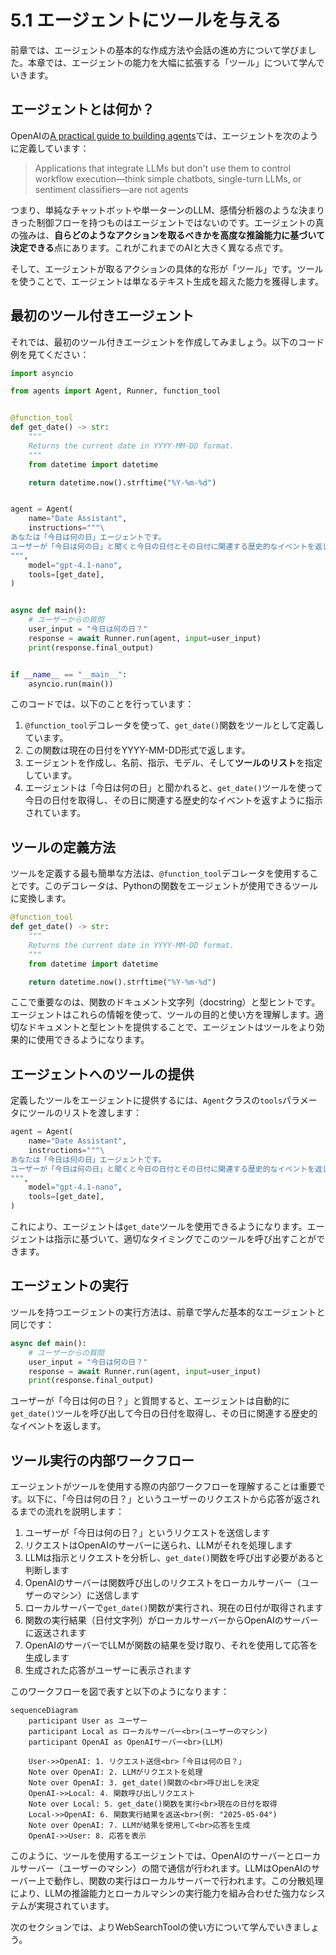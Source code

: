 # 5.1 エージェントにツールを与える

前章では、エージェントの基本的な作成方法や会話の進め方について学びました。本章では、エージェントの能力を大幅に拡張する「ツール」について学んでいきます。

## エージェントとは何か？

OpenAIの[A practical guide to building agents](https://cdn.openai.com/business-guides-and-resources/a-practical-guide-to-building-agents.pdf)では、エージェントを次のように定義しています：

> Applications that integrate LLMs but don't use them to control workflow execution—think simple chatbots, single-turn LLMs, or sentiment classifiers—are not agents

つまり、単純なチャットボットや単一ターンのLLM、感情分析器のような決まりきった制御フローを持つものはエージェントではないのです。エージェントの真の強みは、**自らどのようなアクションを取るべきかを高度な推論能力に基づいて決定できる**点にあります。これがこれまでのAIと大きく異なる点です。

そして、エージェントが取るアクションの具体的な形が「ツール」です。ツールを使うことで、エージェントは単なるテキスト生成を超えた能力を獲得します。

## 最初のツール付きエージェント

それでは、最初のツール付きエージェントを作成してみましょう。以下のコード例を見てください：

```python
import asyncio

from agents import Agent, Runner, function_tool


@function_tool
def get_date() -> str:
    """
    Returns the current date in YYYY-MM-DD format.
    """
    from datetime import datetime

    return datetime.now().strftime("%Y-%m-%d")


agent = Agent(
    name="Date Assistant",
    instructions="""\
あなたは「今日は何の日」エージェントです。
ユーザーが「今日は何の日」と聞くと今日の日付とその日付に関連する歴史的なイベントを返します。
""",
    model="gpt-4.1-nano",
    tools=[get_date],
)


async def main():
    # ユーザーからの質問
    user_input = "今日は何の日？"
    response = await Runner.run(agent, input=user_input)
    print(response.final_output)


if __name__ == "__main__":
    asyncio.run(main())
```

このコードでは、以下のことを行っています：

1. `@function_tool`デコレータを使って、`get_date()`関数をツールとして定義しています。
2. この関数は現在の日付をYYYY-MM-DD形式で返します。
3. エージェントを作成し、名前、指示、モデル、そして**ツールのリスト**を指定しています。
4. エージェントは「今日は何の日」と聞かれると、`get_date()`ツールを使って今日の日付を取得し、その日に関連する歴史的なイベントを返すように指示されています。

## ツールの定義方法

ツールを定義する最も簡単な方法は、`@function_tool`デコレータを使用することです。このデコレータは、Pythonの関数をエージェントが使用できるツールに変換します。

```python
@function_tool
def get_date() -> str:
    """
    Returns the current date in YYYY-MM-DD format.
    """
    from datetime import datetime

    return datetime.now().strftime("%Y-%m-%d")
```

ここで重要なのは、関数のドキュメント文字列（docstring）と型ヒントです。エージェントはこれらの情報を使って、ツールの目的と使い方を理解します。適切なドキュメントと型ヒントを提供することで、エージェントはツールをより効果的に使用できるようになります。

## エージェントへのツールの提供

定義したツールをエージェントに提供するには、`Agent`クラスの`tools`パラメータにツールのリストを渡します：

```python
agent = Agent(
    name="Date Assistant",
    instructions="""\
あなたは「今日は何の日」エージェントです。
ユーザーが「今日は何の日」と聞くと今日の日付とその日付に関連する歴史的なイベントを返します。
""",
    model="gpt-4.1-nano",
    tools=[get_date],
)
```

これにより、エージェントは`get_date`ツールを使用できるようになります。エージェントは指示に基づいて、適切なタイミングでこのツールを呼び出すことができます。

## エージェントの実行

ツールを持つエージェントの実行方法は、前章で学んだ基本的なエージェントと同じです：

```python
async def main():
    # ユーザーからの質問
    user_input = "今日は何の日？"
    response = await Runner.run(agent, input=user_input)
    print(response.final_output)
```

ユーザーが「今日は何の日？」と質問すると、エージェントは自動的に`get_date()`ツールを呼び出して今日の日付を取得し、その日に関連する歴史的なイベントを返します。

## ツール実行の内部ワークフロー

エージェントがツールを使用する際の内部ワークフローを理解することは重要です。以下に、「今日は何の日？」というユーザーのリクエストから応答が返されるまでの流れを説明します：

1. ユーザーが「今日は何の日？」というリクエストを送信します
2. リクエストはOpenAIのサーバーに送られ、LLMがそれを処理します
3. LLMは指示とリクエストを分析し、`get_date()`関数を呼び出す必要があると判断します
4. OpenAIのサーバーは関数呼び出しのリクエストをローカルサーバー（ユーザーのマシン）に送信します
5. ローカルサーバーで`get_date()`関数が実行され、現在の日付が取得されます
6. 関数の実行結果（日付文字列）がローカルサーバーからOpenAIのサーバーに返送されます
7. OpenAIのサーバーでLLMが関数の結果を受け取り、それを使用して応答を生成します
8. 生成された応答がユーザーに表示されます

このワークフローを図で表すと以下のようになります：

```mermaid
sequenceDiagram
    participant User as ユーザー
    participant Local as ローカルサーバー<br>(ユーザーのマシン)
    participant OpenAI as OpenAIサーバー<br>(LLM)
    
    User->>OpenAI: 1. リクエスト送信<br>「今日は何の日？」
    Note over OpenAI: 2. LLMがリクエストを処理
    Note over OpenAI: 3. get_date()関数の<br>呼び出しを決定
    OpenAI->>Local: 4. 関数呼び出しリクエスト
    Note over Local: 5. get_date()関数を実行<br>現在の日付を取得
    Local->>OpenAI: 6. 関数実行結果を返送<br>(例: "2025-05-04")
    Note over OpenAI: 7. LLMが結果を使用して<br>応答を生成
    OpenAI->>User: 8. 応答を表示
```

このように、ツールを使用するエージェントでは、OpenAIのサーバーとローカルサーバー（ユーザーのマシン）の間で通信が行われます。LLMはOpenAIのサーバー上で動作し、関数の実行はローカルサーバーで行われます。この分散処理により、LLMの推論能力とローカルマシンの実行能力を組み合わせた強力なシステムが実現されています。


次のセクションでは、よりWebSearchToolの使い方について学んでいきましょう。